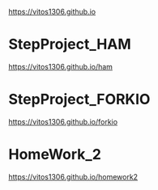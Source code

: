 https://vitos1306.github.io
# StepProject_HAM
https://vitos1306.github.io/ham
# StepProject_FORKIO
https://vitos1306.github.io/forkio
# HomeWork_2
https://vitos1306.github.io/homework2